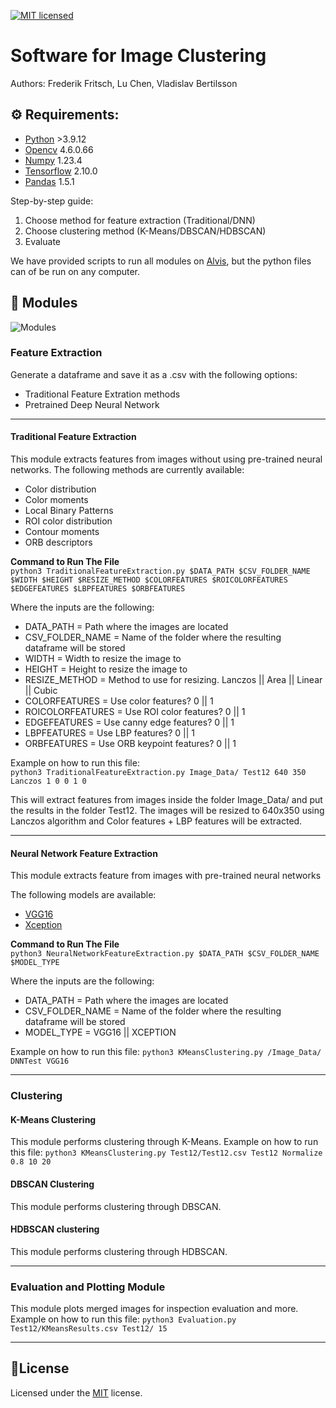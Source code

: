 [![MIT licensed][shield-license]](#)

[shield-license]: https://img.shields.io/badge/license-MIT-blue.svg


# Software for Image Clustering
Authors: Frederik Fritsch, Lu Chen, Vladislav Bertilsson

## ⚙️ Requirements:
- [Python](https://www.python.org/) >3.9.12
- [Opencv](https://opencv.org/) 4.6.0.66
- [Numpy](https://numpy.org/) 1.23.4
- [Tensorflow](https://www.tensorflow.org/) 2.10.0
- [Pandas](https://pandas.pydata.org/) 1.5.1


Step-by-step guide:
1. Choose method for feature extraction (Traditional/DNN)
2. Choose clustering method (K-Means/DBSCAN/HDBSCAN)
3. Evaluate

We have provided scripts to run all modules on [Alvis](https://www.c3se.chalmers.se/about/Alvis/), but the python files can of be run on any computer.

## 🚀 Modules
![Modules](https://iili.io/HoD1lLX.png)
### Feature Extraction
Generate a dataframe and save it as a .csv with the following options:
* Traditional Feature Extration methods
* Pretrained Deep Neural Network 

 ------
#### Traditional Feature Extraction
This module extracts features from images without using pre-trained neural networks. The following methods are currently available:
* Color distribution
* Color moments
* Local Binary Patterns
* ROI color distribution
* Contour moments
* ORB descriptors

**Command to Run The File**  
```python3 TraditionalFeatureExtraction.py $DATA_PATH $CSV_FOLDER_NAME $WIDTH $HEIGHT $RESIZE_METHOD $COLORFEATURES $ROICOLORFEATURES $EDGEFEATURES $LBPFEATURES $ORBFEATURES```  
  
Where the inputs are the following:
* DATA_PATH = Path where the images are located
* CSV_FOLDER_NAME = Name of the folder where the resulting dataframe will be stored
* WIDTH = Width to resize the image to
* HEIGHT = Height to resize the image to
* RESIZE_METHOD = Method to use for resizing. Lanczos || Area || Linear || Cubic
* COLORFEATURES = Use color features? 0 || 1
* ROICOLORFEATURES = Use ROI color features? 0 || 1
* EDGEFEATURES = Use canny edge features? 0 || 1
* LBPFEATURES = Use LBP features? 0 || 1
* ORBFEATURES = Use ORB keypoint features? 0 || 1


Example on how to run this file:  
```python3 TraditionalFeatureExtraction.py Image_Data/ Test12 640 350 Lanczos 1 0 0 1 0```  

This will extract features from images inside the folder Image_Data/ and put the results in the folder Test12. The images will be resized to 640x350 using Lanczos algorithm and Color features + LBP features will be extracted.

---

#### Neural Network Feature Extraction
This module extracts feature from images with pre-trained neural networks

The following models are available:
* [VGG16](https://keras.io/api/applications/vgg/)
* [Xception](https://keras.io/api/applications/xception/)

**Command to Run The File**  
```python3 NeuralNetworkFeatureExtraction.py $DATA_PATH $CSV_FOLDER_NAME $MODEL_TYPE ```  
  
Where the inputs are the following:
* DATA_PATH = Path where the images are located
* CSV_FOLDER_NAME = Name of the folder where the resulting dataframe will be stored
* MODEL_TYPE = VGG16 || XCEPTION

Example on how to run this file:
```python3 KMeansClustering.py /Image_Data/ DNNTest VGG16 ```

---
### Clustering
#### K-Means Clustering
This module performs clustering through K-Means.
Example on how to run this file:
```python3 KMeansClustering.py Test12/Test12.csv Test12 Normalize 0.8 10 20```
#### DBSCAN Clustering
This module performs clustering through DBSCAN.
#### HDBSCAN clustering
This module performs clustering through HDBSCAN.  

---

### Evaluation and Plotting Module
This module plots merged images for inspection evaluation and more.
Example on how to run this file:
```python3 Evaluation.py Test12/KMeansResults.csv Test12/ 15```  

---
## 📝License
Licensed under the [MIT](https://github.com/FrederikFritsch/Image-clustering-project/blob/main/LICENSE.md) license.  


